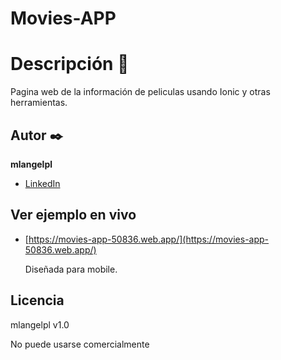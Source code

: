 # Movies-APP

# Descripción 🌱
Pagina web de la información de peliculas usando Ionic y otras herramientas.

## Autor ✒️
**mlangelpl**

- [LinkedIn](www.linkedin.com/in/angel-paredes-lonasco)

## Ver ejemplo en vivo
- [https://movies-app-50836.web.app/](https://movies-app-50836.web.app/)

  Diseñada para mobile.

## Licencia
mlangelpl v1.0

No puede usarse comercialmente

